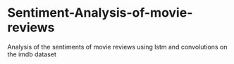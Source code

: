 # Sentiment-Analysis-of-movie-reviews
Analysis of the sentiments of movie reviews using lstm and convolutions on the imdb dataset

